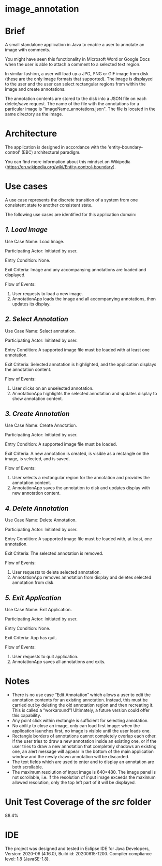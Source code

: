 # image_annotation
# Brief
A small standalone application in Java to enable a user to annotate an image with comments.

You might have seen this functionality in Microsoft Word or Google Docs when the user is able to attach a comment to a selected text region.

In similar fashion, a user will load up a JPG, PNG or GIF image from disk (these are the only image formats that supported).
The image is displayed to the user and the user can select rectangular regions from within the image and create annotations. 

The annotation contents are stored to the disk into a JSON file on each delete/save request. The name of the file with the annotations for a particular image is "imageName_annotations.json". The file is located in the same directory as the image.

# Architecture
The application is designed in accordance with the 'entity-boundary-control' (EBC) architectural paradigm.

You can find more information about this mindset on Wikipedia (https://en.wikipedia.org/wiki/Entity-control-boundary).

# Use cases

A use case represents the discrete transition of a system from one consistent state to another consistent state.

The following use cases are identified for this application domain:

## *1. Load Image*

Use Case Name: Load Image.

Participating Actor: Initiated by user.

Entry Condition: None.

Exit Criteria: Image and any accompanying annotations are loaded and displayed.

Flow of Events:
  1. User requests to load a new image.
  2. AnnotationApp loads the image and all accompanying annotations, then updates its display.
  
## *2. Select Annotation*

Use Case Name: Select annotation.

Participating Actor: Initiated by user.

Entry Condition: A supported image file must be loaded with at least one annotation.

Exit Criteria: Selected annotation is highlighted, and the application displays the annotation content.

Flow of Events:
  1. User clicks on an unselected annotation.
  2. AnnotationApp highlights the selected annotation and updates display to show annotation content.

## *3. Create Annotation*

Use Case Name: Create Annotation.

Participating Actor: Initiated by user.

Entry Condition: A supported image file must be loaded.

Exit Criteria: A new annotation is created, is visible as a rectangle on the image, is selected, and is saved.

Flow of Events:
  1. User selects a rectangular region for the annotation and provides the annotation content.
  2. AnnotationApp saves the annotation to disk and updates display with new annotation content.

## *4. Delete Annotation*

Use Case Name: Delete Annotation.

Participating Actor: Initiated by user.

Entry Condition: A supported image file must be loaded with, at least, one annotation.

Exit Criteria: The selected annotation is removed.

Flow of Events:
  1. User requests to delete selected annotation.
  2. AnnotationApp removes annotation from display and deletes selected annotation from disk.

## *5. Exit Application*

Use Case Name: Exit Application.

Participating Actor: Initiated by user.

Entry Condition: None.

Exit Criteria: App has quit.

Flow of Events:
  1. User requests to quit application.
  2. AnnotationApp saves all annotations and exits.

# Notes
* There is no use case “Edit Annotation” which allows a user to edit the annotation contents for an existing annotation. Instead, this must be carried out by deleting the old annotation region and then recreating it. This is called a “workaround”! Ultimately, a future version could offer this capability.
* Any point click within rectangle is sufficient for selecting annotation.
* No ability to close an image, only can load first image: when the application launches first,	no image is visible until the user loads one.
* Rectangle borders of annotations cannot completely overlap each other. If the user tries to draw a new annotation inside an existing one, or if the user tries to draw a new annotation that completely shadows an existing one, an alert message will appear in the bottom of the main application window and the newly drawn annotation will be discarded.
* The text fields which are used to enter and to display an annotation are both scrollable.
* The maximum resolution of input image is 640*480. The image panel is not scrollable, i.e. if the resolution	of input image exceeds the maximum allowed resolution, only the top left part of it will be displayed.

# Unit Test Coverage of the *src* folder
88.4%

# IDE
The project was designed and tested in Eclipse IDE for Java Developers, Version: 2020-06 (4.16.0), Build id: 20200615-1200. Compiler compliance level: 1.8 (JavaSE-1.8).

